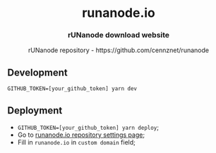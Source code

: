 <h1 align="center">
  runanode.io
</h1>

<h3 align="center">
  rUNanode download website
</h3>
<p align="center">
  rUNanode repository - https://github.com/cennznet/runanode
</p>

## Development

`GITHUB_TOKEN=[your_github_token] yarn dev`

## Deployment

- `GITHUB_TOKEN=[your_github_token] yarn deploy`;
- Go to [runanode.io repository settings page][repo_settings];
- Fill in `runanode.io` in `custom domain` field;

[repo_settings]: https://github.com/cennznet/runanode.io/settings
